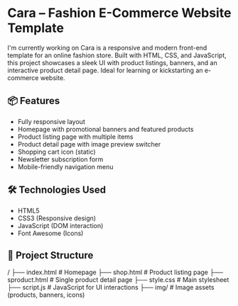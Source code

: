 # Cara – Fashion E-Commerce Website Template

I'm currently working on Cara is a responsive and modern front-end template for an online fashion store. Built with HTML, CSS, and JavaScript, this project showcases a sleek UI with product listings, banners, and an interactive product detail page. Ideal for learning or kickstarting an e-commerce website.

## 📦 Features

- Fully responsive layout
- Homepage with promotional banners and featured products
- Product listing page with multiple items
- Product detail page with image preview switcher
- Shopping cart icon (static)
- Newsletter subscription form
- Mobile-friendly navigation menu

## 🛠 Technologies Used

- HTML5
- CSS3 (Responsive design)
- JavaScript (DOM interaction)
- Font Awesome (Icons)

## 📁 Project Structure
/
├── index.html         # Homepage
├── shop.html          # Product listing page
├── sproduct.html      # Single product detail page
├── style.css          # Main stylesheet
├── script.js          # JavaScript for UI interactions
├── img/               # Image assets (products, banners, icons)
